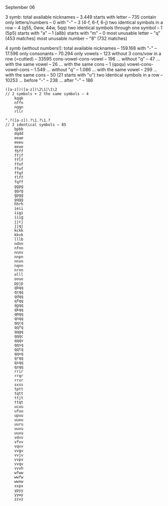 ﻿September 06

3 symb:
	total available nicknames – 3.449
	starts with letter – 735
	contain only letters/numbers – 0
	with "-" – 3 (4-f, 6-f, 6-j)
	two identical symbols in a row – 4 (q55, 0ww, 44w, 5qq)
	two identical symbols through one symbol – 1 (5p5)
	starts with "a" – 1 (a8b)
	starts with "m" – 0
	most unusable letter – "q" (453 matches)
	most unusable number – "8" (732 matches)

4 symb (without numbers!):
	total available nicknames – 159.168
	with "-" – 17.596
	only consonants – 70.294
	only vowels – 123
	without 3 cons/vow in a row (=cutted) – 33595
	cons-vowel-cons-vowel – 196
		... without "q" – 47
		... with the same vowel – 26
		... with the same cons – 1 (qoqu)
	vowel-cons-vowel-cons – 1.549
		... without "q" – 1.086
		... with the same vowel – 299
		... with the same cons – 50 (21 starts with "u")
	two identical symbols in a row – 10253
		... before "-" – 238
		... after "-" – 186

	([a-z])([a-z])\2\1|\1\2
	// 2 symbols + 2 the same symbols – 4
		kqqk
		nffn
		nqqn
		rllr

	^.?([a-z]).?\1.?\1.?
	// 3 identical symbols – 85
		bpbb
		dqdd
		eeae
		eeeu
		eeue
		fbff
		ffjf
		fflf
		ffnf
		ffof
		ffqf
		flff
		fqff
		ggpg
		ggzg
		gpgg
		gqgg
		hhrh
		ieii
		iigi
		iiig
		jjcj
		jjqj
		kckk
		kkvk
		lllb
		ndnn
		nfnn
		nnnv
		nnpn
		nnvn
		nqnn
		nrnn
		olll
		oouo
		ppjp
		qbqq
		qcqq
		qdqq
		qfqq
		qgqq
		qkqq
		qmqq
		qnqq
		qqcq
		qqfq
		qqgq
		qqqc
		qqqv
		qqsq
		qqtq
		qqvq
		qrqq
		qsqq
		qzqq
		rrir
		rrqr
		rrxr
		sxss
		tptt
		tqtt
		ttjt
		ttqt
		ucuu
		ufuu
		upuu
		uuou
		uuru
		uuvu
		uuxu
		vdvv
		vfvv
		vqvv
		vvgv
		vvjv
		vvpv
		vvqv
		vvvh
		wfww
		wwfw
		wwnw
		xxpx
		ypyy
		yywy
		zzvz